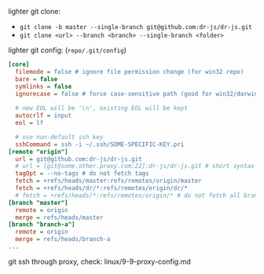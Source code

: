 lighter git clone: 
- `git clone -b master --single-branch git@github.com:dr-js/dr-js.git`
- `git clone <url> --branch <branch> --single-branch <folder>`

lighter git config: (`repo/.git/config`)
```ini
[core]
  filemode = false # ignore file permission change (for win32 repo)
  bare = false
  symlinks = false
  ignorecase = false # force case-sensitive path (good for win32/darwin repo)
  
  # new EOL will be '\n', existing EOL will be kept
  autocrlf = input
  eol = lf

  # use non-default ssh key
  sshCommand = ssh -i ~/.ssh/SOME-SPECIFIC-KEY.pri 
[remote "origin"]
  url = git@github.com:dr-js/dr-js.git
  # url = [git@some.other.proxy.com:22]:dr-js/dr-js.git # short syntax for adding port
  tagOpt = --no-tags # do not fetch tags
  fetch = +refs/heads/master:refs/remotes/origin/master
  fetch = +refs/heads/dr/*:refs/remotes/origin/dr/*
  # fetch = +refs/heads/*:refs/remotes/origin/* # do not fetch all branches
[branch "master"]
  remote = origin
  merge = refs/heads/master
[branch "branch-a"]
  remote = origin
  merge = refs/heads/branch-a
...
```

git ssh through proxy, check: linux/9-9-proxy-config.md
